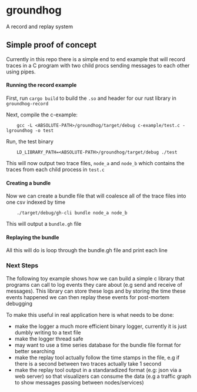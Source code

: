 # groundhog

A record and replay system

## Simple proof of concept

Currently in this repo there is a simple end to end example that will record traces in a C program with two child 
procs sending messages to each other using pipes. 

#### Running the record example

First, run `cargo build` to build the `.so` and header for our rust library in `groundhog-record`

Next, compile the c-example:
```
	gcc -L <ABSOLUTE-PATH>/groundhog/target/debug c-example/test.c -lgroundhog -o test
```

Run, the test binary
```
	LD_LIBRARY_PATH=<ABSOLUTE-PATH>/groundhog/target/debug ./test
```

This will now output two trace files, `node_a` and `node_b` which contains the traces from each child process 
in `test.c`

#### Creating a bundle

Now we can create a bundle file that will coalesce all of the trace files into one csv indexed by time
```
	./target/debug/gh-cli bundle node_a node_b
```

This will output a `bundle.gh` file

#### Replaying the bundle

All this will do is loop through the bundle.gh file and print each line


### Next Steps

The following toy example shows how we can build a simple c library that programs can call to log events they care 
about (e.g send and receive of messages). This library can store these logs and by storing the time these events
happened we can then replay these events for post-mortem debugging

To make this useful in real application here is what needs to be done:

- make the logger a much more efficient binary logger, currently it is just dumbly writing to a text file
- make the logger thread safe
- may want to use a time series database for the bundle file format for better searching
- make the replay tool actually follow the time stamps in the file, e.g if there is a second between two traces actually take 1 second
- make the replay tool output in a standaradized format (e.g: json via a web server) so that visualizers can consume the data (e.g a traffic graph to show messages passing between nodes/services)
